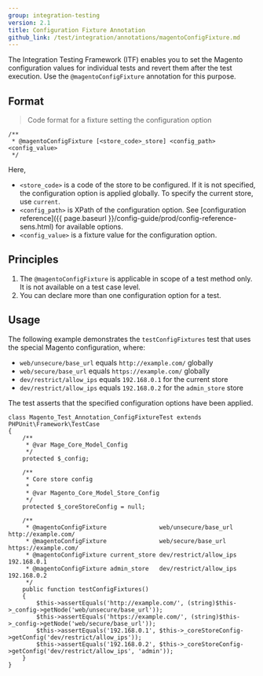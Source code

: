 ```yaml
---
group: integration-testing
version: 2.1
title: Configuration Fixture Annotation
github_link: /test/integration/annotations/magentoConfigFixture.md
---
```


The Integration Testing Framework (ITF) enables you to set the Magento configuration values for individual tests and revert them after the test execution.
Use the `@magentoConfigFixture` annotation for this purpose.

## Format

> Code format for a fixture setting the configuration option

```php?start_inline=1
/**
 * @magentoConfigFixture [<store_code>_store] <config_path> <config_value>
 */
```

Here,
* `<store_code>` is a code of the store to be configured.
 If it is not specified, the configuration option is applied globally.
 To specify the current store, use `current`.
* `<config_path>` is XPath of the configuration option. See [configuration reference]({{ page.baseurl }}/config-guide/prod/config-reference-sens.html) for available options.
* `<config_value>` is a fixture value for the configuration option.

## Principles

1. The `@magentoConfigFixture` is applicable in scope of a test method only.
It is not available on a test case level.
2. You can declare more than one configuration option for a test.

## Usage

The following example demonstrates the `testConfigFixtures` test that uses the special Magento configuration, where:

- `web/unsecure/base_url` equals `http://example.com/` globally
- `web/secure/base_url` equals `https://example.com/` globally
- `dev/restrict/allow_ips` equals `192.168.0.1` for the current store
- `dev/restrict/allow_ips` equals `192.168.0.2` for the `admin_store` store

The test asserts that the specified configuration options have been applied.

```php?start_inline=1
class Magento_Test_Annotation_ConfigFixtureTest extends PHPUnit\Framework\TestCase
{
    /**
     * @var Mage_Core_Model_Config
     */
    protected $_config;
 
    /**
     * Core store config
     *
     * @var Magento_Core_Model_Store_Config
     */
    protected $_coreStoreConfig = null;
 
    /**
     * @magentoConfigFixture               web/unsecure/base_url  http://example.com/
     * @magentoConfigFixture               web/secure/base_url    https://example.com/
     * @magentoConfigFixture current_store dev/restrict/allow_ips 192.168.0.1
     * @magentoConfigFixture admin_store   dev/restrict/allow_ips 192.168.0.2
     */
    public function testConfigFixtures()
    {
        $this->assertEquals('http://example.com/', (string)$this->_config->getNode('web/unsecure/base_url'));
        $this->assertEquals('https://example.com/', (string)$this->_config->getNode('web/secure/base_url'));
        $this->assertEquals('192.168.0.1', $this->_coreStoreConfig->getConfig('dev/restrict/allow_ips'));
        $this->assertEquals('192.168.0.2', $this->_coreStoreConfig->getConfig('dev/restrict/allow_ips', 'admin'));
    }
}
```
